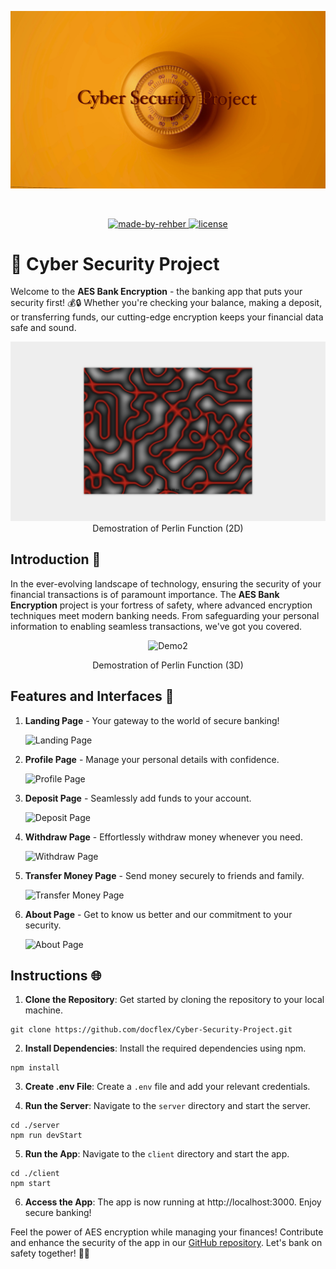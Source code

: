 <p align="center">
  <img src="src/banner.jpg" alt="Banner"/>
</p>

<br/>

<p align="center">
  <a href="https://in.linkedin.com/in/r0m" target="_blank">
    <img alt="made-by-rehber" src="https://img.shields.io/badge/MADE%20BY-Rehber-blue?style=for-the-badge" />
  </a>
  <a href="https://choosealicense.com/licenses/mit/" target="_blank">
    <img alt="license" src="https://img.shields.io/badge/License-MIT-green.svg?style=for-the-badge" />
  </a>

</p>

# 🏦 Cyber Security Project

Welcome to the **AES Bank Encryption** - the banking app that puts your security first! 💰🔒 Whether you're checking your balance, making a deposit, or transferring funds, our cutting-edge encryption keeps your financial data safe and sound.

<p align="center">
  <img src="src/demo.png" alt="Demo1"/>
  Demostration of Perlin Function (2D)
</p>

## Introduction 🌟

In the ever-evolving landscape of technology, ensuring the security of your financial transactions is of paramount importance. The **AES Bank Encryption** project is your fortress of safety, where advanced encryption techniques meet modern banking needs. From safeguarding your personal information to enabling seamless transactions, we've got you covered.

<p align="center">
  <img src="src/demo1.gif" alt="Demo2"/>
  
  <p align="center">Demostration of Perlin Function (3D)</p>
</p>

## Features and Interfaces 🚀

1. **Landing Page** - Your gateway to the world of secure banking!
   
   ![Landing Page](https://user-images.githubusercontent.com/44649707/178726995-de34c688-a3bc-4dba-af0e-d84135c83136.png)

2. **Profile Page** - Manage your personal details with confidence.
   
   ![Profile Page](https://user-images.githubusercontent.com/44649707/178727538-30d2e87d-7314-439c-87df-3b2972623384.png)

3. **Deposit Page** - Seamlessly add funds to your account.
   
   ![Deposit Page](https://user-images.githubusercontent.com/44649707/178727601-d1ef26e2-9b9a-4897-9ea0-898319c532c9.png)

4. **Withdraw Page** - Effortlessly withdraw money whenever you need.
   
   ![Withdraw Page](https://user-images.githubusercontent.com/44649707/178727658-a90bebd6-9627-4a74-b04b-b30762736b81.png)

5. **Transfer Money Page** - Send money securely to friends and family.
   
   ![Transfer Money Page](https://user-images.githubusercontent.com/44649707/178727717-4f299ffc-08b6-4e3e-bb40-54b71a771011.png)

6. **About Page** - Get to know us better and our commitment to your security.
   
   ![About Page](https://user-images.githubusercontent.com/44649707/178727779-10bb8b17-72fd-4320-9833-4c382220d695.png)

## Instructions 🌐

1. **Clone the Repository**: Get started by cloning the repository to your local machine.
```
git clone https://github.com/docflex/Cyber-Security-Project.git
```

2. **Install Dependencies**: Install the required dependencies using npm.

```
npm install
```


3. **Create .env File**: Create a `.env` file and add your relevant credentials.

4. **Run the Server**: Navigate to the `server` directory and start the server.

```
cd ./server
npm run devStart
```


5. **Run the App**: Navigate to the `client` directory and start the app.

```
cd ./client
npm start
```

6. **Access the App**: The app is now running at http://localhost:3000. Enjoy secure banking!

Feel the power of AES encryption while managing your finances! Contribute and enhance the security of the app in our [GitHub repository](https://github.com/docflex/Cyber-Security-Project). Let's bank on safety together! 💪🔐
